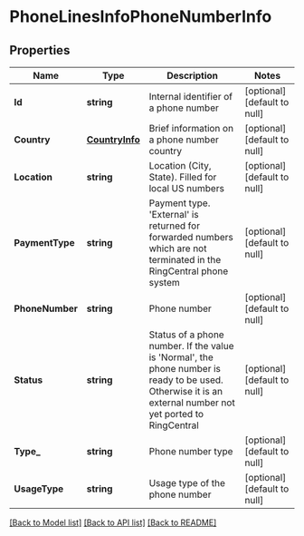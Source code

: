 # PhoneLinesInfoPhoneNumberInfo

## Properties
Name | Type | Description | Notes
------------ | ------------- | ------------- | -------------
**Id** | **string** | Internal identifier of a phone number | [optional] [default to null]
**Country** | [**CountryInfo**](CountryInfo.md) | Brief information on a phone number country | [optional] [default to null]
**Location** | **string** | Location (City, State). Filled for local US numbers | [optional] [default to null]
**PaymentType** | **string** | Payment type. &#39;External&#39; is returned for forwarded numbers which are not terminated in the RingCentral phone system | [optional] [default to null]
**PhoneNumber** | **string** | Phone number | [optional] [default to null]
**Status** | **string** | Status of a phone number. If the value is &#39;Normal&#39;, the phone number is ready to be used. Otherwise it is an external number not yet ported to RingCentral | [optional] [default to null]
**Type_** | **string** | Phone number type | [optional] [default to null]
**UsageType** | **string** | Usage type of the phone number | [optional] [default to null]

[[Back to Model list]](../README.md#documentation-for-models) [[Back to API list]](../README.md#documentation-for-api-endpoints) [[Back to README]](../README.md)


